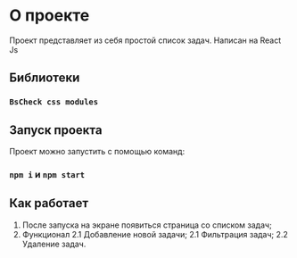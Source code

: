 # О проекте

Проект представляет из себя простой список задач.
Написан на React Js
## Библиотеки

### `BsCheck css modules`

## Запуск проекта

Проект можно запустить с помощью команд:

### `npm i` и `npm start`

## Как работает

1. После запуска на экране появиться страница со списком задач;
2. Функционал
  2.1 Добавление новой задачи;
  2.1 Фильтрация задач;
  2.2 Удаление задач.
